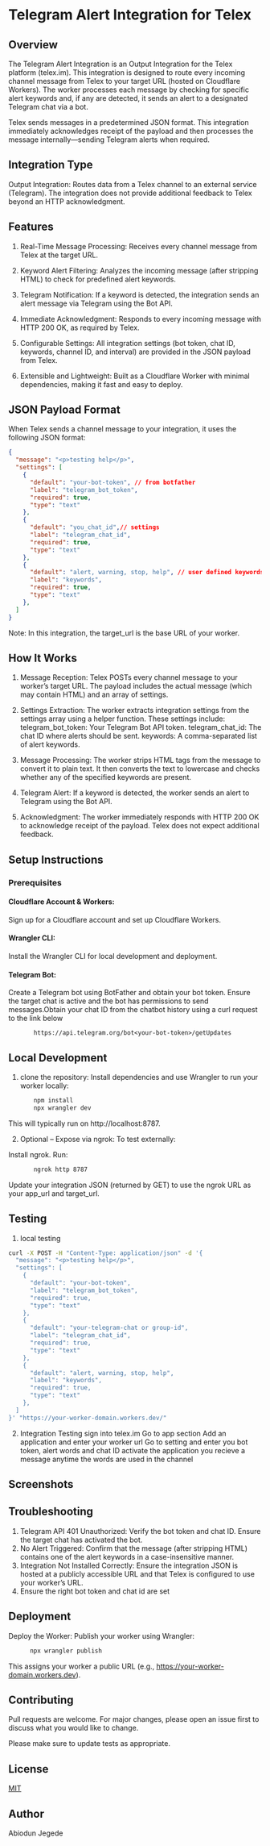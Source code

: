 # Telegram Alert Integration for Telex

## Overview

The Telegram Alert Integration is an Output Integration for the Telex platform (telex.im). This integration is designed to route every incoming channel message from Telex to your target URL (hosted on Cloudflare Workers). The worker processes each message by checking for specific alert keywords and, if any are detected, it sends an alert to a designated Telegram chat via a bot.

Telex sends messages in a predetermined JSON format. This integration immediately acknowledges receipt of the payload and then processes the message internally—sending Telegram alerts when required.

## Integration Type

Output Integration:
Routes data from a Telex channel to an external service (Telegram). The integration does not provide additional feedback to Telex beyond an HTTP acknowledgment.

## Features

1. Real-Time Message Processing:
Receives every channel message from Telex at the target URL.

2. Keyword Alert Filtering:
Analyzes the incoming message (after stripping HTML) to check for predefined alert keywords.

3. Telegram Notification:
If a keyword is detected, the integration sends an alert message via Telegram using the Bot API.

4. Immediate Acknowledgment:
Responds to every incoming message with HTTP 200 OK, as required by Telex.

5. Configurable Settings:
All integration settings (bot token, chat ID, keywords, channel ID, and interval) are provided in the JSON payload from Telex.

6. Extensible and Lightweight:
Built as a Cloudflare Worker with minimal dependencies, making it fast and easy to deploy.

## JSON Payload Format

When Telex sends a channel message to your integration, it uses the following JSON format:

```json
{
  "message": "<p>testing help</p>",
  "settings": [
    {
      "default": "your-bot-token", // from botfather
      "label": "telegram_bot_token",
      "required": true,
      "type": "text"
    },
    {
      "default": "you_chat_id",// settings
      "label": "telegram_chat_id",
      "required": true,
      "type": "text"
    },
    {
      "default": "alert, warning, stop, help", // user defined keywords
      "label": "keywords",
      "required": true,
      "type": "text"
    },
  ]
}

```
Note: In this integration, the target_url is the base URL of your worker.

## How It Works
1. Message Reception:
Telex POSTs every channel message to your worker’s target URL. The payload includes the actual message (which may contain HTML) and an array of settings.

2. Settings Extraction:
The worker extracts integration settings from the settings array using a helper function. These settings include:
telegram_bot_token: Your Telegram Bot API token.
telegram_chat_id: The chat ID where alerts should be sent.
keywords: A comma-separated list of alert keywords.

3. Message Processing:
The worker strips HTML tags from the message to convert it to plain text. It then converts the text to lowercase and checks whether any of the specified keywords are present.

4. Telegram Alert:
If a keyword is detected, the worker sends an alert to Telegram using the Bot API.

5. Acknowledgment:
The worker immediately responds with HTTP 200 OK to acknowledge receipt of the payload. Telex does not expect additional feedback.

## Setup Instructions
### Prerequisites
#### Cloudflare Account & Workers: 
Sign up for a Cloudflare account and set up Cloudflare Workers.
#### Wrangler CLI:
Install the Wrangler CLI for local development and deployment.
#### Telegram Bot:
Create a Telegram bot using BotFather and obtain your bot token. Ensure the target chat is active and the bot has permissions to send messages.Obtain your chat ID from the chatbot history using a curl request to the link below
```
       https://api.telegram.org/bot<your-bot-token>/getUpdates
```
## Local Development

1. clone the repository:
Install dependencies and use Wrangler to run your worker locally:

```sh
       npm install
       npx wrangler dev
```
This will typically run on http://localhost:8787.

2. Optional – Expose via ngrok:
To test externally:

Install ngrok.
Run:
```sh
       ngrok http 8787
```
Update your integration JSON (returned by GET) to use the ngrok URL as your app_url and target_url.

## Testing
1. local testing 

```sh
curl -X POST -H "Content-Type: application/json" -d '{
  "message": "<p>testing help</p>",
  "settings": [
    {
      "default": "your-bot-token",
      "label": "telegram_bot_token",
      "required": true,
      "type": "text"
    },
    {
      "default": "your-telegram-chat or group-id",
      "label": "telegram_chat_id",
      "required": true,
      "type": "text"
    },
    {
      "default": "alert, warning, stop, help",
      "label": "keywords",
      "required": true,
      "type": "text"
    },
  ]
}' "https://your-worker-domain.workers.dev/"

```
2. Integration Testing
sign into telex.im
Go to app section
Add an application and enter your worker url
Go to setting and enter you bot token, alert words and chat ID
activate the application
you recieve a  message anytime the words are used in the channel


## Screenshots





## Troubleshooting

1. Telegram API 401 Unauthorized:
Verify the bot token and chat ID. Ensure the target chat has activated the bot.
2. No Alert Triggered:
Confirm that the message (after stripping HTML) contains one of the alert keywords in a case-insensitive manner.
3. Integration Not Installed Correctly:
Ensure the integration JSON is hosted at a publicly accessible URL and that Telex is configured to use your worker’s URL.
4. Ensure the right bot token and chat id are set

## Deployment
Deploy the Worker: Publish your worker using Wrangler:

```sh
      npx wrangler publish
```

This assigns your worker a public URL (e.g., https://your-worker-domain.workers.dev).

## Contributing

Pull requests are welcome. For major changes, please open an issue first
to discuss what you would like to change.

Please make sure to update tests as appropriate.

## License

[MIT](https://choosealicense.com/licenses/mit/)

## Author
Abiodun Jegede

